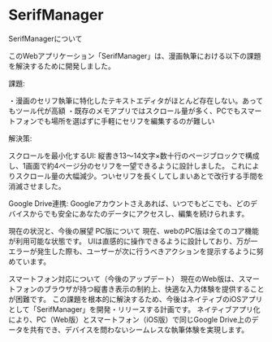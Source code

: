 # SerifManager
SerifManagerについて

このWebアプリケーション「SerifManager」は、漫画執筆における以下の課題を解決するために開発しました。

課題:

・漫画のセリフ執筆に特化したテキストエディタがほとんど存在しない。あってもツール代が高額
・既存のメモアプリではスクロール量が多く、PCでもスマートフォンでも場所を選ばずに手軽にセリフを編集するのが難しい

解決策:

スクロールを最小化するUI: 縦書き13～14文字×数十行のページブロックで構成し、1画面で約4ページ分のセリフを一望できるように設計しました。
これによりスクロール量の大幅減少。ついセリフを長くしてしまいあとで改行する手間を消滅させました。

Google Drive連携: Googleアカウントさえあれば、いつでもどこでも、どのデバイスからでも安全にあなたのデータにアクセスし、編集を続けられます。


現在の状況と、今後の展望
PC版について
現在、webのPC版は全てのコア機能が利用可能な状態です。
UIは直感的に操作できるように設計しており、万が一エラーが発生した際も、ユーザーが次に行うべきアクションを提示するように努めています。

スマートフォン対応について（今後のアップデート）
現在のWeb版は、スマートフォンのブラウザが持つ縦書き表示の制約上、快適な入力体験を提供することが困難です。
この課題を根本的に解決するため、今後はネイティブのiOSアプリとして「SerifManager」を開発・リリースする計画です。
ネイティブアプリ化により、PC（Web版）とスマートフォン（iOS版）で同じGoogle Drive上のデータを共有でき、デバイスを問わないシームレスな執筆体験を実現します。

